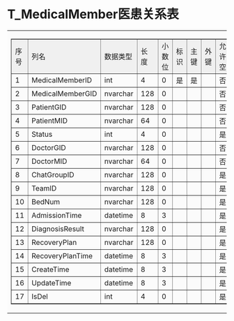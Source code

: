 # T_MedicalMember医患关系表
<table border="0" cellpadding="5" cellspacing="0" width="90%">
                <tr>
                    <td bgcolor="#FBFBFB">
                        <table cellspacing="0" cellpadding="5" border="1" width="100%" bordercolorlight="#D7D7E5" bordercolordark="#D3D8E0">
                            <tr bgcolor="#F0F0F0">
                                <td>序号</td>
                                <td>列名</td>
                                <td>数据类型</td>
                                <td>长度</td>
                                <td>小数位</td>
                                <td>标识</td>
                                <td>主键</td>
                                <td>外键</td>
                                <td>允许空</td>
                                <td>默认值</td>
                                <td>说明</td>
                            </tr>
                            <tr>
                                <td>1</td>
                                <td>MedicalMemberID</td>
                                <td>int</td>
                                <td>4</td>
                                <td>0</td>
                                <td>是</td>
                                <td>是</td>
                                <td>&nbsp;</td>
                                <td>否</td>
                                <td>&nbsp;</td>
                                <td align="left">&nbsp;</td>
                            </tr>
                            <tr>
                                <td>2</td>
                                <td>MedicalMemberGID</td>
                                <td>nvarchar</td>
                                <td>128</td>
                                <td>0</td>
                                <td>&nbsp;</td>
                                <td>&nbsp;</td>
                                <td>&nbsp;</td>
                                <td>否</td>
                                <td>newid</td>
                                <td align="left">&nbsp;</td>
                            </tr>
                            <tr>
                                <td>3</td>
                                <td>PatientGID</td>
                                <td>nvarchar</td>
                                <td>128</td>
                                <td>0</td>
                                <td>&nbsp;</td>
                                <td>&nbsp;</td>
                                <td>&nbsp;</td>
                                <td>否</td>
                                <td>&nbsp;</td>
                                <td align="left">&nbsp;</td>
                            </tr>
                            <tr>
                                <td>4</td>
                                <td>PatientMID</td>
                                <td>nvarchar</td>
                                <td>64</td>
                                <td>0</td>
                                <td>&nbsp;</td>
                                <td>&nbsp;</td>
                                <td>&nbsp;</td>
                                <td>否</td>
                                <td>&nbsp;</td>
                                <td align="left">&nbsp;</td>
                            </tr>
                            <tr>
                                <td>5</td>
                                <td>Status</td>
                                <td>int</td>
                                <td>4</td>
                                <td>0</td>
                                <td>&nbsp;</td>
                                <td>&nbsp;</td>
                                <td>&nbsp;</td>
                                <td>是</td>
                                <td>&nbsp;</td>
                                <td align="left">&nbsp;</td>
                            </tr>
                            <tr>
                                <td>6</td>
                                <td>DoctorGID</td>
                                <td>nvarchar</td>
                                <td>128</td>
                                <td>0</td>
                                <td>&nbsp;</td>
                                <td>&nbsp;</td>
                                <td>&nbsp;</td>
                                <td>否</td>
                                <td>&nbsp;</td>
                                <td align="left">&nbsp;</td>
                            </tr>
                            <tr>
                                <td>7</td>
                                <td>DoctorMID</td>
                                <td>nvarchar</td>
                                <td>64</td>
                                <td>0</td>
                                <td>&nbsp;</td>
                                <td>&nbsp;</td>
                                <td>&nbsp;</td>
                                <td>否</td>
                                <td>&nbsp;</td>
                                <td align="left">&nbsp;</td>
                            </tr>
                            <tr>
                                <td>8</td>
                                <td>ChatGroupID</td>
                                <td>nvarchar</td>
                                <td>128</td>
                                <td>0</td>
                                <td>&nbsp;</td>
                                <td>&nbsp;</td>
                                <td>&nbsp;</td>
                                <td>是</td>
                                <td>&nbsp;</td>
                                <td align="left">&nbsp;</td>
                            </tr>
                            <tr>
                                <td>9</td>
                                <td>TeamID</td>
                                <td>nvarchar</td>
                                <td>128</td>
                                <td>0</td>
                                <td>&nbsp;</td>
                                <td>&nbsp;</td>
                                <td>&nbsp;</td>
                                <td>是</td>
                                <td>&nbsp;</td>
                                <td align="left">&nbsp;</td>
                            </tr>
                            <tr>
                                <td>10</td>
                                <td>BedNum</td>
                                <td>nvarchar</td>
                                <td>128</td>
                                <td>0</td>
                                <td>&nbsp;</td>
                                <td>&nbsp;</td>
                                <td>&nbsp;</td>
                                <td>是</td>
                                <td>&nbsp;</td>
                                <td align="left">&nbsp;</td>
                            </tr>
                            <tr>
                                <td>11</td>
                                <td>AdmissionTime</td>
                                <td>datetime</td>
                                <td>8</td>
                                <td>3</td>
                                <td>&nbsp;</td>
                                <td>&nbsp;</td>
                                <td>&nbsp;</td>
                                <td>是</td>
                                <td>&nbsp;</td>
                                <td align="left">&nbsp;</td>
                            </tr>
                            <tr>
                                <td>12</td>
                                <td>DiagnosisResult</td>
                                <td>nvarchar</td>
                                <td>128</td>
                                <td>0</td>
                                <td>&nbsp;</td>
                                <td>&nbsp;</td>
                                <td>&nbsp;</td>
                                <td>是</td>
                                <td>&nbsp;</td>
                                <td align="left">&nbsp;</td>
                            </tr>
                            <tr>
                                <td>13</td>
                                <td>RecoveryPlan</td>
                                <td>nvarchar</td>
                                <td>128</td>
                                <td>0</td>
                                <td>&nbsp;</td>
                                <td>&nbsp;</td>
                                <td>&nbsp;</td>
                                <td>是</td>
                                <td>&nbsp;</td>
                                <td align="left">&nbsp;</td>
                            </tr>
                            <tr>
                                <td>14</td>
                                <td>RecoveryPlanTime</td>
                                <td>datetime</td>
                                <td>8</td>
                                <td>3</td>
                                <td>&nbsp;</td>
                                <td>&nbsp;</td>
                                <td>&nbsp;</td>
                                <td>是</td>
                                <td>&nbsp;</td>
                                <td align="left">&nbsp;</td>
                            </tr>
                            <tr>
                                <td>15</td>
                                <td>CreateTime</td>
                                <td>datetime</td>
                                <td>8</td>
                                <td>3</td>
                                <td>&nbsp;</td>
                                <td>&nbsp;</td>
                                <td>&nbsp;</td>
                                <td>是</td>
                                <td>&nbsp;</td>
                                <td align="left">&nbsp;</td>
                            </tr>
                            <tr>
                                <td>16</td>
                                <td>UpdateTime</td>
                                <td>datetime</td>
                                <td>8</td>
                                <td>3</td>
                                <td>&nbsp;</td>
                                <td>&nbsp;</td>
                                <td>&nbsp;</td>
                                <td>是</td>
                                <td>&nbsp;</td>
                                <td align="left">&nbsp;</td>
                            </tr>
                            <tr>
                                <td>17</td>
                                <td>IsDel</td>
                                <td>int</td>
                                <td>4</td>
                                <td>0</td>
                                <td>&nbsp;</td>
                                <td>&nbsp;</td>
                                <td>&nbsp;</td>
                                <td>是</td>
                                <td>&nbsp;</td>
                                <td align="left">&nbsp;</td>
                            </tr>
                        </table>
                    </td>
                </tr>
            </table>
